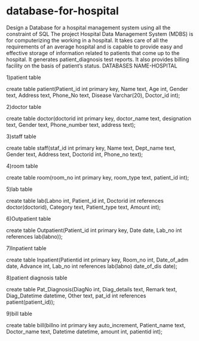 # database-for-hospital
Design a Database for a hospital management system using all the constraint of SQL
The project Hospital Data Management System (MDBS) is for computerizing the working in a hospital. It takes care of all the requirements of an average hospital and is capable to provide 
easy and effective storage of information related to patients that come up to the hospital. It generates patient_diagnosis test reports. It also provides billing facility on the basis of
patient’s status.
DATABASES NAME-HOSPITAL

1)patient table             

create table patient(Patient_id int primary key,
                     Name text,
                     Age int,
                     Gender text,
                     Address text,
                     Phone_No text,
                     Disease Varchar(20),
                     Doctor_id int);

2)doctor table


create table doctor(doctorid int primary key,
                    doctor_name text,
                    designation text,
                    Gender text,
                    Phone_number text,
                    address text);


3)staff table

create table staff(staf_id int primary key,
                    Name text,
                    Dept_name text,
                    Gender text,
                    Address text,
                    Doctorid int,
                    Phone_no text);


4)room table

create table room(room_no int primary key,
                    room_type text,
                    patient_id int);


5)lab table

create table lab(Labno int,
                 Patient_id int,
                 Doctorid int references doctor(doctorid),
                 Category text,
                 Patient_type text,
                 Amount int);

6)Outpatient table

create table Outpatient(Patient_id int primary key,
                        Date date,
                        Lab_no int references lab(labno));

7)Inpatient table

create table Inpatient(Patientid int primary key,
                       Room_no int,
                       Date_of_adm date,
                       Advance int,
                       Lab_no int references lab(labno)
                       date_of_dis date);

8)patient diagnosis table

create table Pat_Diagnosis(DiagNo int,
                           Diag_details text,
                           Remark text,
                           Diag_Datetime datetime,
                           Other text,
                           pat_id int references patient(patient_id));

9)bill table

create table bill(billno int primary key auto_increment,
                    Patient_name text,
                    Doctor_name text,
                    Datetime datetime,
                    amount int,
                    patientid int);





